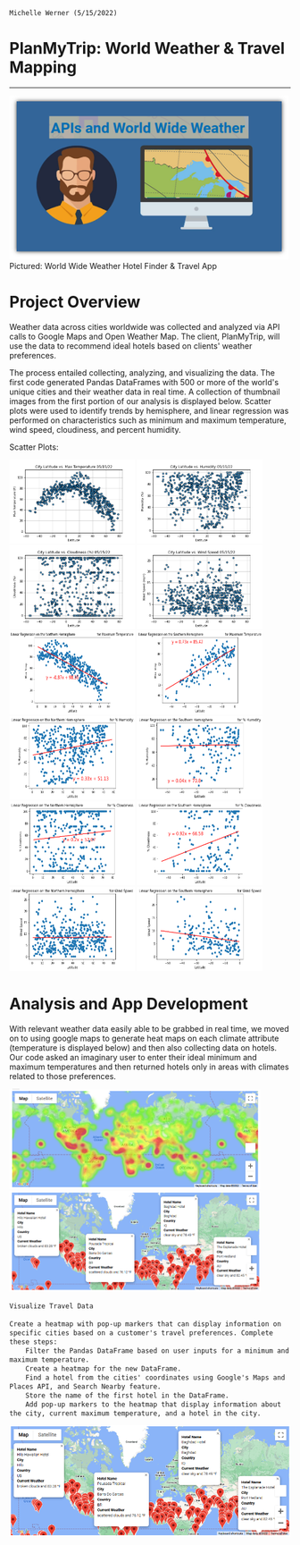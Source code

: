                                                                                            Michelle Werner (5/15/2022)
# PlanMyTrip: World Weather & Travel Mapping
---

<!--![alt](resources/___.png)-->
<img src="https://github.com/miwermi/world-weather-analysis/blob/main/weather_data/www_apis.png" width="500" height="293" alt ="graphic: World Wide Weather">
Pictured: World Wide Weather Hotel Finder & Travel App

# Project Overview
Weather data across cities worldwide was collected and analyzed via API calls to Google Maps and Open Weather Map. The client, PlanMyTrip, will use the data to recommend ideal hotels based on clients' weather preferences.

The process entailed collecting, analyzing, and visualizing the data. The first code generated Pandas DataFrames with 500 or more of the world's unique cities and their weather data in real time. A collection of thumbnail images from the first portion of our analysis is displayed below. Scatter plots were used to identify trends by hemisphere, and linear regression was performed on characteristics such as minimum and maximum temperature, wind speed, cloudiness, and percent humidity.

Scatter Plots:

<img src="https://github.com/miwermi/world-weather-analysis/blob/main/weather_data/Fig1.png" width="225" height="150" alt ="graphic: Fig. 1: Latitude vs Max Temp"> <img src="https://github.com/miwermi/world-weather-analysis/blob/main/weather_data/Fig2.png" width="225" height="150" alt ="graphic: Fig. 2: Latitude vs Humidity"> <img src="https://github.com/miwermi/world-weather-analysis/blob/main/weather_data/Fig3.png" width="225" height="150" alt ="graphic: Fig. 3: Latitude vs Cloudiness"> <img src="https://github.com/miwermi/world-weather-analysis/blob/main/weather_data/Fig4.png" width="225" height="150" alt ="graphic: Fig. 4: Latitude vs Wind Speed"> <img src="https://github.com/miwermi/world-weather-analysis/blob/main/weather_data/Fig5.png" width="225" height="150" alt ="graphic: Fig. 5: Linear Regression for Northern Hem. Max Temp"> <img src="https://github.com/miwermi/world-weather-analysis/blob/main/weather_data/Fig6.png" width="225" height="150" alt ="graphic: Fig. 6: Linear Regression for Southern Hem. Max Temp"> <img src="https://github.com/miwermi/world-weather-analysis/blob/main/weather_data/Fig7.png" width="225" height="150" alt ="graphic: Fig. 7: Linear Regression for Northern Hem. Humidity"> <img src="https://github.com/miwermi/world-weather-analysis/blob/main/weather_data/Fig8.png" width="225" height="150" alt ="graphic: Fig. 8: Linear Regression for Southern Hem. Humidity"> <img src="https://github.com/miwermi/world-weather-analysis/blob/main/weather_data/Fig9.png" width="225" height="150" alt ="graphic: Fig. 9: Linear Regression for Northern Hem. Cloudiness"> <img src="https://github.com/miwermi/world-weather-analysis/blob/main/weather_data/Fig10.png" width="225" height="150" alt ="graphic: Fig. 10: Linear Regression for Southern Hem. Cloudiness"> <img src="https://github.com/miwermi/world-weather-analysis/blob/main/weather_data/Fig11.png" width="225" height="150" alt ="graphic: Fig. 11: Linear Regression for Northern Hem. Wind Speed"> <img src="https://github.com/miwermi/world-weather-analysis/blob/main/weather_data/Fig12.png" width="225" height="150" alt ="graphic: Fig. 12: Linear Regression for Southern Hem. Wind Speed">

# Analysis and App Development

With relevant weather data easily able to be grabbed in real time, we moved on to using google maps to generate heat maps on each climate attribute (temperature is displayed below) and then also collecting data on hotels. Our code asked an imaginary user to enter their ideal minimum and maximum temperatures and then returned hotels only in areas with climates related to those preferences. 

<img src="https://github.com/miwermi/world-weather-analysis/blob/main/weather_data/Fig13.png" width="450" height="180" alt ="graphic: Fig. 13: Heat Map"> <img src="https://github.com/miwermi/world-weather-analysis/blob/main/weather_data/Fig14.png" width="450" height="180" alt ="graphic: Fig. 14: Hotel Map in preferred climate.">



    Visualize Travel Data

    Create a heatmap with pop-up markers that can display information on specific cities based on a customer's travel preferences. Complete these steps:
        Filter the Pandas DataFrame based on user inputs for a minimum and maximum temperature.
        Create a heatmap for the new DataFrame.
        Find a hotel from the cities' coordinates using Google's Maps and Places API, and Search Nearby feature.
        Store the name of the first hotel in the DataFrame.
        Add pop-up markers to the heatmap that display information about the city, current maximum temperature, and a hotel in the city.

<img src="https://github.com/miwermi/world-weather-analysis/blob/main/Vacation_Search/WeatherPy_Vacation_Map.png" alt ="graphic: ">
